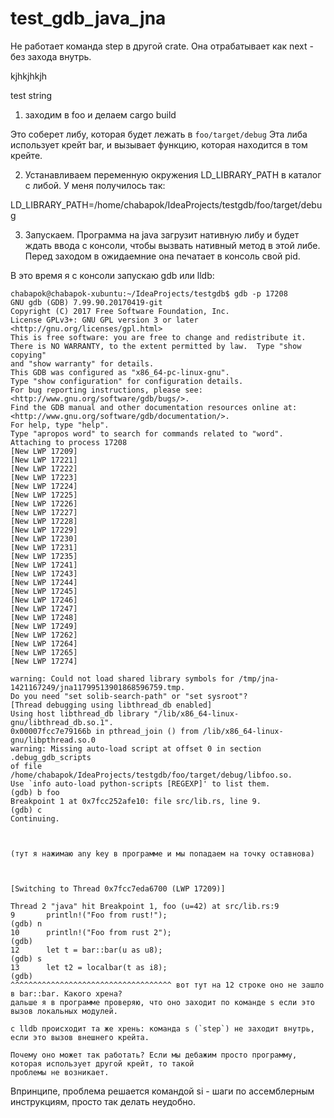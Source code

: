 # test_gdb_java_jna
Не работает команда step в другой crate. Она отрабатывает как next - без захода внутрь.


kjhkjhkjh

test string

1. заходим в foo и делаем
    cargo build

Это соберет либу, которая будет лежать в `foo/target/debug`
Эта либа использует крейт bar, и вызывает функцию, которая находится в том крейте.

2. Устанавливаем переменную окружения LD_LIBRARY_PATH в каталог с либой. У меня получилось так:

LD_LIBRARY_PATH=/home/chabapok/IdeaProjects/testgdb/foo/target/debug

3. Запускаем. Программа на java загрузит нативную либу и будет ждать ввода с консоли, чтобы вызвать нативный метод
в этой либе. Перед заходом в ожидаемние она печатает в консоль свой pid.

В это время я с консоли запускаю gdb или lldb:
```
chabapok@chabapok-xubuntu:~/IdeaProjects/testgdb$ gdb -p 17208
GNU gdb (GDB) 7.99.90.20170419-git
Copyright (C) 2017 Free Software Foundation, Inc.
License GPLv3+: GNU GPL version 3 or later <http://gnu.org/licenses/gpl.html>
This is free software: you are free to change and redistribute it.
There is NO WARRANTY, to the extent permitted by law.  Type "show copying"
and "show warranty" for details.
This GDB was configured as "x86_64-pc-linux-gnu".
Type "show configuration" for configuration details.
For bug reporting instructions, please see:
<http://www.gnu.org/software/gdb/bugs/>.
Find the GDB manual and other documentation resources online at:
<http://www.gnu.org/software/gdb/documentation/>.
For help, type "help".
Type "apropos word" to search for commands related to "word".
Attaching to process 17208
[New LWP 17209]
[New LWP 17221]
[New LWP 17222]
[New LWP 17223]
[New LWP 17224]
[New LWP 17225]
[New LWP 17226]
[New LWP 17227]
[New LWP 17228]
[New LWP 17229]
[New LWP 17230]
[New LWP 17231]
[New LWP 17235]
[New LWP 17241]
[New LWP 17243]
[New LWP 17244]
[New LWP 17245]
[New LWP 17246]
[New LWP 17247]
[New LWP 17248]
[New LWP 17249]
[New LWP 17262]
[New LWP 17264]
[New LWP 17265]
[New LWP 17274]

warning: Could not load shared library symbols for /tmp/jna-1421167249/jna11799513901868596759.tmp.
Do you need "set solib-search-path" or "set sysroot"?
[Thread debugging using libthread_db enabled]
Using host libthread_db library "/lib/x86_64-linux-gnu/libthread_db.so.1".
0x00007fcc7e79166b in pthread_join () from /lib/x86_64-linux-gnu/libpthread.so.0
warning: Missing auto-load script at offset 0 in section .debug_gdb_scripts
of file /home/chabapok/IdeaProjects/testgdb/foo/target/debug/libfoo.so.
Use `info auto-load python-scripts [REGEXP]' to list them.
(gdb) b foo
Breakpoint 1 at 0x7fcc252afe10: file src/lib.rs, line 9.
(gdb) c
Continuing.



(тут я нажимаю any key в программе и мы попадаем на точку оставнова)



[Switching to Thread 0x7fcc7eda6700 (LWP 17209)]

Thread 2 "java" hit Breakpoint 1, foo (u=42) at src/lib.rs:9
9	    println!("Foo from rust!");
(gdb) n
10	    println!("Foo from rust 2");
(gdb)
12	    let t = bar::bar(u as u8);
(gdb) s
13	    let t2 = localbar(t as i8);
(gdb)
^^^^^^^^^^^^^^^^^^^^^^^^^^^^^^^^^^^^ вот тут на 12 строке оно не зашло в bar::bar. Какого хрена?
дальше я в программе проверяю, что оно заходит по команде s если это вызов локальных модулей.

c lldb происходит та же хрень: команда s (`step`) не заходит внутрь, если это вызов внешнего крейта.

Почему оно может так работать? Если мы дебажим просто программу, которая использует другой крейт, то такой
проблемы не возникает.
```

Впринципе, проблема решается командой si - шаги по ассемблерным инструкциям, просто так делать неудобно.